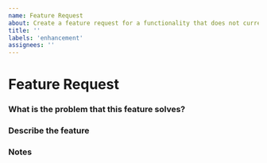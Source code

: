 ```yaml
---
name: Feature Request
about: Create a feature request for a functionality that does not currently exist in the cloudsigma-sdk-go.
title: ''
labels: 'enhancement'
assignees: ''
---
```


# Feature Request

### What is the problem that this feature solves?
<!-- Please detail the discrepancy with our current functionality. -->

### Describe the feature
<!-- Why is this feature necessary? What does it accomplish? -->

### Notes
<!-- Add any other context about the feature request here. -->
